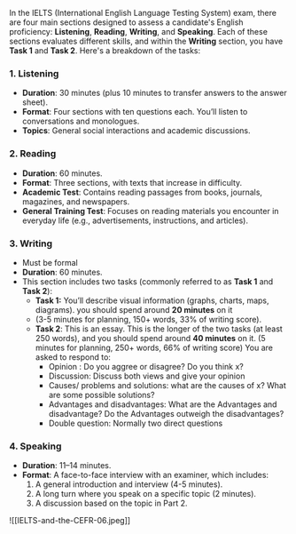 In the IELTS (International English Language Testing System) exam, there are four main sections designed to assess a candidate's English proficiency: **Listening**, **Reading**, **Writing**, and **Speaking**. Each of these sections evaluates different skills, and within the **Writing** section, you have **Task 1** and **Task 2**. Here's a breakdown of the tasks:

### 1. **Listening**

- **Duration**: 30 minutes (plus 10 minutes to transfer answers to the answer sheet).
- **Format**: Four sections with ten questions each. You’ll listen to conversations and monologues.
- **Topics**: General social interactions and academic discussions.

### 2. **Reading**

- **Duration**: 60 minutes.
- **Format**: Three sections, with texts that increase in difficulty.
- **Academic Test**: Contains reading passages from books, journals, magazines, and newspapers.
- **General Training Test**: Focuses on reading materials you encounter in everyday life (e.g., advertisements, instructions, and articles).

### 3. **Writing**

- Must be formal
- **Duration**: 60 minutes.
- This section includes two tasks (commonly referred to as **Task 1** and **Task 2**):
    - **Task 1:** You’ll describe visual information (graphs, charts, maps, diagrams). you should spend around **20 minutes** on it
    - (3-5 minutes for planning, 150+ words, 33% of writing score).
    - **Task 2**: This is an essay. This is the longer of the two tasks (at least 250 words), and you should spend around **40 minutes** on it. (5 minutes for planning, 250+ words, 66% of writing score) You are asked to respond to:
	    - Opinion : Do you aggree or disagree? Do you think x?
	    - Discussion: Discuss both views and give your opinion
	    - Causes/ problems and solutions: what are the causes of x? What are some possible solutions?
	    - Advantages and disadvantages: What are the Advantages and disadvantage? Do the Advantages outweigh the disadvantages?
	    - Double question: Normally two direct questions

### 4. **Speaking**

- **Duration**: 11–14 minutes.
- **Format**: A face-to-face interview with an examiner, which includes:
    1. A general introduction and interview (4-5 minutes).
    2. A long turn where you speak on a specific topic (2 minutes).
    3. A discussion based on the topic in Part 2.


![[IELTS-and-the-CEFR-06.jpeg]]